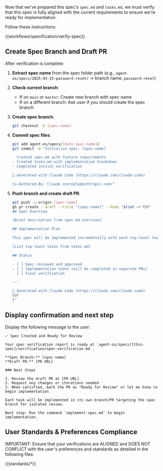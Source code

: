 Now that we've prepared this spec's `spec.md` and `tasks.md`, we must verify that this spec is fully aligned with the current requirements to ensure we're ready for implementation.

Follow these instructions:

{{workflows/specification/verify-spec}}

## Create Spec Branch and Draft PR

After verification is complete:

1. **Extract spec name** from the spec folder path (e.g., `agent-os/specs/2025-03-15-password-reset/` → branch name: `password-reset`)

2. **Check current branch**:
   - If on `main` or `master`: Create new branch with spec name
   - If on a different branch: Ask user if you should create the spec branch

3. **Create spec branch**:
   ```bash
   git checkout -b [spec-name]
   ```

4. **Commit spec files**:
   ```bash
   git add agent-os/specs/[date-spec-name]/
   git commit -m "Initialize spec: [spec-name]

   - Created spec.md with feature requirements
   - Created tasks.md with implementation breakdown
   - Completed initial verification

   🤖 Generated with Claude Code (https://claude.com/claude-code)

   Co-Authored-By: Claude <noreply@anthropic.com>"
   ```

5. **Push branch and create draft PR**:
   ```bash
   git push -u origin [spec-name]
   gh pr create --draft --title "[spec-name]" --body "$(cat <<'EOF'
   ## Spec Overview

   [Brief description from spec.md overview]

   ## Implementation Plan

   This spec will be implemented incrementally with each top-level task in its own PR targeting this spec branch:

   [List top-level tasks from tasks.md]

   ## Status

   - [ ] Spec reviewed and approved
   - [ ] Implementation tasks (will be completed in separate PRs)
   - [ ] Final verification

   ---

   🤖 Generated with Claude Code (https://claude.com/claude-code)
   EOF
   )"
   ```

## Display confirmation and next step

Display the following message to the user:

```
✅ Spec Created and Ready for Review

Your spec verification report is ready at `agent-os/specs/[this-spec]/verification/spec-verification.md`.

**Spec Branch:** [spec-name]
**Draft PR:** [PR URL]

### Next Steps

1. Review the draft PR at [PR URL]
2. Request any changes or iterations needed
3. When satisfied, mark the PR as "Ready for Review" or let me know to begin implementation

Each task will be implemented in its own branch/PR targeting the spec branch for isolated review.

Next step: Run the command `implement-spec.md` to begin implementation.
```

## User Standards & Preferences Compliance

IMPORTANT: Ensure that your verifications are ALIGNED and DOES NOT CONFLICT with the user's preferences and standards as detailed in the following files:

{{standards/*}}

